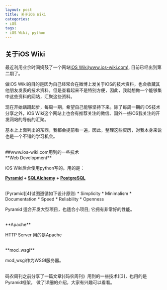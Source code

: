 ```yaml
---
layout: post   
title: 关于iOS Wiki        
categories: 
- iOS   
tags:     
- iOS Wiki, python
---    
```

 

## 关于iOS Wiki


最近利用业余时间捣鼓了一个网站[iOS Wiki(www.ios-wiki.com)][1], 目前已经出到第二期了。


做iOS Wiki的目的是因为自己经常会在微博上发关于iOS的技术资料，也会收藏其他朋友发表的技术资料，但是查看起来不是特别方便，因此，我就想做一个能够集中这些资料的网站，汇聚这些资料。


现在开始蹒跚起步，每周一期，希望自己能够坚持下来。除了每周一期的iOS技术分享之外，iOS Wiki这个网站上也会有推荐关注的微信、国外一些iOS我关注的开发网站的导航的汇聚。


基本上上面列出的东西，我都会提前看一遍，因此，整理这些资历，对我本身来说也是一个不错的学习机会。


<br>
##www.ios-wiki.com用到的一些技术

<br>
**Web Development**

iOS Wiki后台使用python写的。用的是：

**[Pyramid][2] + [SQLAlchemy][5] + [PostgreSQL][6]**

<br>
[Pyramid][4]试图遵循如下设计原则:  
 * Simplicity      
 * Minimalism  
 * Documentation     
 * Speed  
 * Reliability  
 * Openness
 
 Pyramid 适合开发大型项目，也适合小项目; 它拥有非常好的性能。

<br>
**Apache**

HTTP Server 用的是Apache

<br>
**mod_wsgi**

mod_wsgi作为WSGI服务器。


<br>
码农周刊之前分享了一篇文章[《码农周刊》用到的一些技术][3]，也用的是Pyramid框架，
做了详细的介绍，大家有兴趣可以看看。

<br/>


[1]:http://www.ios-wiki.com/
[2]:http://www.pylonsproject.org/
[3]:http://blog.manong.io/technologies-we-use/
[4]:http://docs.pylonsproject.org/projects/pyramid/en/1.5-branch/narr/introduction.html#what-makes-pyramid-unique
[5]:http://www.sqlalchemy.org/
[6]:http://www.postgresql.org/